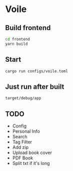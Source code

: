 # Voile

## Build frontend

```bash
cd frontend
yarn build
```

## Start

```bash
cargo run configs/voile.toml
```

## Just run after built

```bash
target/debug/app
```

## TODO

* Config
* Personal Info
* Search
* Tag Filter
* Add zip
* Upload book cover
* PDF Book
* Split txt if it's long
